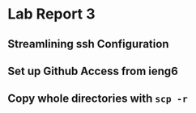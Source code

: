 # Lab Report 3

## Streamlining ssh Configuration


## Set up Github Access from ieng6

## Copy whole directories with `scp -r`